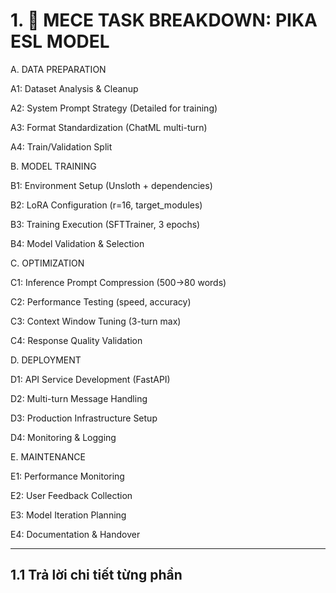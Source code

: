   
  

# 1. 🎯 MECE TASK BREAKDOWN: PIKA ESL MODEL

A. DATA PREPARATION

A1: Dataset Analysis & Cleanup

A2: System Prompt Strategy (Detailed for training)

A3: Format Standardization (ChatML multi-turn)

A4: Train/Validation Split

  

B. MODEL TRAINING

B1: Environment Setup (Unsloth + dependencies)

B2: LoRA Configuration (r=16, target_modules)

B3: Training Execution (SFTTrainer, 3 epochs)

B4: Model Validation & Selection

C. OPTIMIZATION

C1: Inference Prompt Compression (500→80 words)

C2: Performance Testing (speed, accuracy)

C3: Context Window Tuning (3-turn max)

C4: Response Quality Validation

D. DEPLOYMENT

D1: API Service Development (FastAPI)

D2: Multi-turn Message Handling

D3: Production Infrastructure Setup

D4: Monitoring & Logging

E. MAINTENANCE

E1: Performance Monitoring

E2: User Feedback Collection

E3: Model Iteration Planning

E4: Documentation & Handover

  
  

---
## 1.1 Trả lời chi tiết từng phần 


